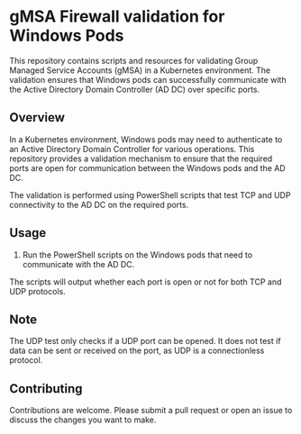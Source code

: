 # gMSA Firewall validation for Windows Pods

This repository contains scripts and resources for validating Group Managed Service Accounts (gMSA) in a Kubernetes environment. The validation ensures that Windows pods can successfully communicate with the Active Directory Domain Controller (AD DC) over specific ports.

## Overview

In a Kubernetes environment, Windows pods may need to authenticate to an Active Directory Domain Controller for various operations. This repository provides a validation mechanism to ensure that the required ports are open for communication between the Windows pods and the AD DC.

The validation is performed using PowerShell scripts that test TCP and UDP connectivity to the AD DC on the required ports.

## Usage

1. Run the PowerShell scripts on the Windows pods that need to communicate with the AD DC.

The scripts will output whether each port is open or not for both TCP and UDP protocols.

## Note

The UDP test only checks if a UDP port can be opened. It does not test if data can be sent or received on the port, as UDP is a connectionless protocol.

## Contributing

Contributions are welcome. Please submit a pull request or open an issue to discuss the changes you want to make.
